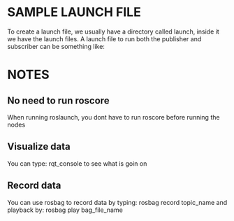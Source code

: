 # SAMPLE LAUNCH FILE
To create a launch file, we usually have a directory called launch, inside it we have the launch files.
A launch file to run both the publisher and subscriber can be something like:
<launch>
	<node name="numpub" pkg= "model_pkg" type= "samplenode" />
	<node name="numsubscale" pkg= "model_pkg" type= "samplesub" />
</launch>
# NOTES
## No need to run roscore
When running roslaunch, you dont have to run roscore before running the nodes
## Visualize data
You can type: rqt_console to see what is goin on
## Record data
You can use rosbag to record data by typing:
rosbag record topic_name
and playback by:
rosbag play bag_file_name